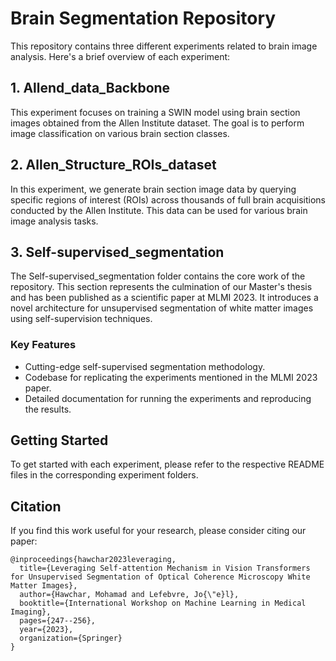 # Brain Segmentation Repository

This repository contains three different experiments related to brain image analysis. Here's a brief overview of each experiment:

## 1. Allend_data_Backbone

This experiment focuses on training a SWIN model using brain section images obtained from the Allen Institute dataset. The goal is to perform image classification on various brain section classes. 

## 2. Allen_Structure_ROIs_dataset

In this experiment, we generate brain section image data by querying specific regions of interest (ROIs) across thousands of full brain acquisitions conducted by the Allen Institute. This data can be used for various brain image analysis tasks.

## 3. Self-supervised_segmentation 

The Self-supervised_segmentation folder contains the core work of the repository. This section represents the culmination of our Master's thesis and has been published as a scientific paper at MLMI 2023. It introduces a novel architecture for unsupervised segmentation of white matter images using self-supervision techniques.

### Key Features

- Cutting-edge self-supervised segmentation methodology.
- Codebase for replicating the experiments mentioned in the MLMI 2023 paper.
- Detailed documentation for running the experiments and reproducing the results.

## Getting Started

To get started with each experiment, please refer to the respective README files in the corresponding experiment folders.

## Citation

If you find this work useful for your research, please consider citing our paper:
```
@inproceedings{hawchar2023leveraging,
  title={Leveraging Self-attention Mechanism in Vision Transformers for Unsupervised Segmentation of Optical Coherence Microscopy White Matter Images},
  author={Hawchar, Mohamad and Lefebvre, Jo{\"e}l},
  booktitle={International Workshop on Machine Learning in Medical Imaging},
  pages={247--256},
  year={2023},
  organization={Springer}
}
```
